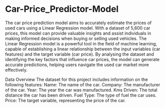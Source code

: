 # Car-Price_Predictor-Model
 The car price prediction model aims to accurately estimate the prices of used cars using a Linear Regression model. With a dataset of 5,600 car prices, this model can provide valuable insights and assist individuals in making informed decisions when buying or selling used vehicles. The Linear Regression model is a powerful tool in the field of machine learning, capable of establishing a linear relationship between the input variables (car features) and the target variable (car price). By analysing the dataset and identifying the key factors that influence car prices, the model can generate accurate predictions, helping users navigate the used car market more effectively.

Data Overview
The dataset for this project includes information on the following features:
Name: The name of the car.
Company: The manufacturer of the car.
Year: The year the car was manufactured.
Kms Driven: The total distance the car has been driven.
Fuel Type: The type of fuel the car uses.
Price: The target variable, representing the price of the car.

